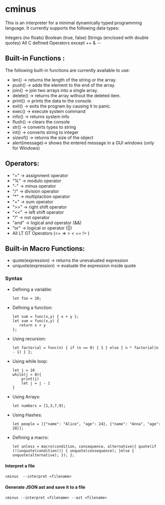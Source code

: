 # cminus

This is an interpreter for a minimal dynamically typed programming language. It currently supports the following data types:

Integers (no floats)
Boolean (true, false)
Strings (enclosed with double quotes)
All C defined Operators except ++ & --

## Built-in Functions :

The following built-in functions are currently available to use:

- len() -> returns the length of the string or the array.
- push() -> adds the element to the end of the array.
- join() -> join two arrays into a single array.
- delete() -> returns the array without the deleted item.
- print() -> prints the data to the console.
- exit() -> exits the program by causing it to panic.
- exec() -> execute system command
- info() -> returns system info
- flush() -> clears the console
- str() -> converts types to string
- int() -> converts string to integer
- sizeof() -> returns the size of the object
- alert(message)-> shows the entered message in a GUI windows (only for Windows)

## Operators:
- "=" -> assignment operator
- "%" -> modulo operator
- "-" -> minus operator
- "/" -> division operator
- "*" -> multiplaction operator
- "+" -> sum operator
- ">>" -> right shift operator
- "<<" -> left shift operator
- "!" -> not operator
- "and" -> logical and operator (&&)
- "or" -> logical or operator (||)
- All LT GT Operators (<= => > < == != )

## Built-in Macro Functions:
- quote(expression) -> returns the unevaluated expression
- unquote(expression) -> evaluate the expression inside quote

### Syntax

- Defining a variable:
  ```
  let foo = 20;
  ```
- Defining a function:
  ```
  let sum = func(x,y) { x + y };
  let sum = func(x,y) {
     return x + y
  };
  ```
- Using recursion:
  ```
  let factorial = func(n) { if (n == 0) { 1 } else { n * factorial(n - 1) } };
  ```
- Using while loop:
  ```
  let j = 10
  while(j > 0){
      print(j)
      let j = j - 1
  }
  ```
  
- Using Arrays:
  ```
  let numbers = [1,3,7,9];
  ```
- Using Hashes:
  ```
  let people = [{"name": "Alice", "age": 24}, {"name": "Anna", "age": 28}];
  ```
- Defining a macro:
  ```
  let unless = macro(condition, consequence, alternative){ quote(if (!(unquote(condition))) { unquote(consequence); }else { unquote(alternative); }); };
  ```
#### Interpret a file

```
cminus  --interpret <filename>
```

#### Generate JSON ast and save it to a file
```
cminus --interpret <filename> --ast <filename>
```